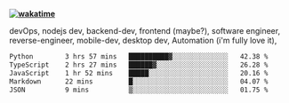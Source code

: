 **[![wakatime](https://wakatime.com/badge/user/87646243-158a-4241-a3cb-668e1fa2dbb8.svg)](https://wakatime.com/@87646243-158a-4241-a3cb-668e1fa2dbb8?style=plastic)**


devOps, nodejs dev, backend-dev, frontend (maybe?), software engineer, reverse-engineer, mobile-dev, desktop dev, Automation (i'm fully love it), 

<!--START_SECTION:waka-->

```txt
Python        3 hrs 57 mins   ██████████▓░░░░░░░░░░░░░░   42.38 %
TypeScript    2 hrs 27 mins   ██████▓░░░░░░░░░░░░░░░░░░   26.28 %
JavaScript    1 hr 52 mins    █████░░░░░░░░░░░░░░░░░░░░   20.16 %
Markdown      22 mins         █░░░░░░░░░░░░░░░░░░░░░░░░   04.07 %
JSON          9 mins          ▒░░░░░░░░░░░░░░░░░░░░░░░░   01.75 %
```

<!--END_SECTION:waka-->
